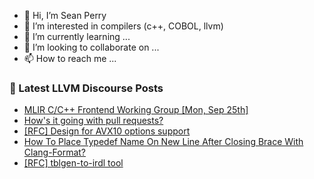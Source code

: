 - 👋 Hi, I’m Sean Perry
- 👀 I’m interested in compilers (c++, COBOL, llvm)
- 🌱 I’m currently learning ...
- 💞️ I’m looking to collaborate on ...
- 📫 How to reach me ...

<!---
s66perry/s66perry is a ✨ special ✨ repository because its `README.md` (this file) appears on your GitHub profile.
You can click the Preview link to take a look at your changes.
--->
### 📕 Latest LLVM Discourse Posts

<!-- DISCOURSE-LLVM:START -->
- [MLIR C/C++ Frontend Working Group [Mon, Sep 25th]](https://discourse.llvm.org/t/mlir-c-c-frontend-working-group-mon-sep-25th/73674#post_1)
- [How&#39;s it going with pull requests?](https://discourse.llvm.org/t/hows-it-going-with-pull-requests/73467?page=4#post_65)
- [[RFC] Design for AVX10 options support](https://discourse.llvm.org/t/rfc-design-for-avx10-options-support/73672#post_1)
- [How To Place Typedef Name On New Line After Closing Brace With Clang-Format?](https://discourse.llvm.org/t/how-to-place-typedef-name-on-new-line-after-closing-brace-with-clang-format/73667#post_1)
- [[RFC] tblgen-to-irdl tool](https://discourse.llvm.org/t/rfc-tblgen-to-irdl-tool/73578#post_10)
<!-- DISCOURSE-LLVM:END -->
